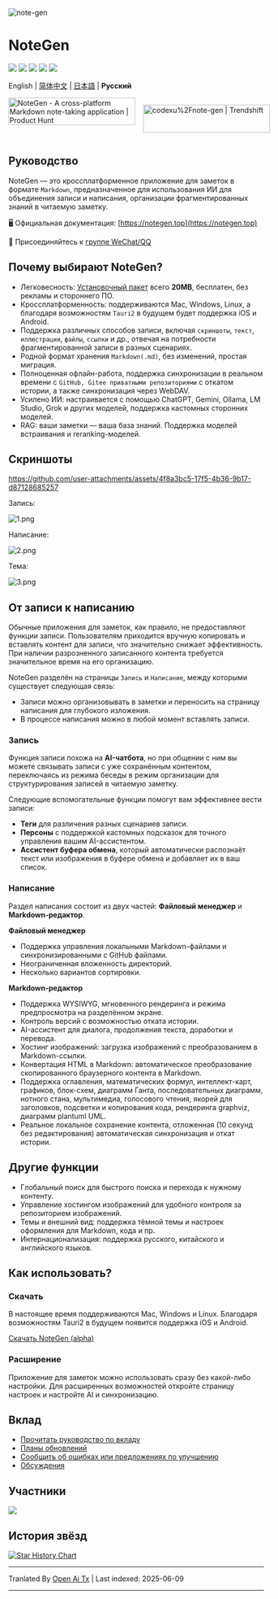 ![note-gen](https://socialify.git.ci/codexu/note-gen/image?custom_description=Cross-Platform+%7C+LLM+%7C+Markdown+%7C++Recording++%26+Writing&description=1&font=Raleway&forks=1&issues=1&logo=https%3A%2F%2Fcamo.githubusercontent.com%2Fbe4a3a39f8724658ad5bc549d63f0454ad4ca98564c73b7b0778704ca5212509%2F68747470733a2f2f73322e6c6f6c692e6e65742f323032352f30352f32362f594d4e67784b5644724238345a74572e706e67&name=1&owner=1&pattern=Circuit+Board&stargazers=1&theme=Light)

# NoteGen

![](https://github.com/codexu/note-gen/actions/workflows/release.yml/badge.svg?branch=release)
![](https://img.shields.io/github/v/release/codexu/note-gen)
![](https://img.shields.io/badge/version-alpha-orange)
![](https://img.shields.io/github/downloads/codexu/note-gen/total)
![](https://img.shields.io/github/commit-activity/m/codexu/note-gen)

English | [简体中文](.github/README.zh.md) | [日本語](.github/README.ja.md) | **Русский**

<div style="display: flex; gap: 1rem;">
  <a href="https://www.producthunt.com/products/notegen-2?embed=true&utm_source=badge-featured&utm_medium=badge&utm_source=badge-notegen&#0045;2" target="_blank"><img src="https://api.producthunt.com/widgets/embed-image/v1/featured.svg?post_id=956348&theme=light&t=1749194675492" alt="NoteGen - A&#0032;cross&#0045;platform&#0032;Markdown&#0032;note&#0045;taking&#0032;application | Product Hunt" style="width: 250px; height: 54px;" width="250" height="54" /></a>

  <a href="https://trendshift.io/repositories/12784" target="_blank"><img src="https://trendshift.io/api/badge/repositories/12784" alt="codexu%2Fnote-gen | Trendshift" style="width: 250px; height: 55px;" width="250" height="55"/></a>
</div>

## Руководство

NoteGen — это кроссплатформенное приложение для заметок в формате `Markdown`, предназначенное для использования ИИ для объединения записи и написания, организации фрагментированных знаний в читаемую заметку.

🖥️ Официальная документация: [https://notegen.top](https://notegen.top)

💬 Присоединяйтесь к [группе WeChat/QQ](https://github.com/codexu/note-gen/discussions/110)

## Почему выбирают NoteGen?

- Легковесность: [Установочный пакет](https://github.com/codexu/note-gen/releases) всего **20MB**, бесплатен, без рекламы и стороннего ПО.
- Кроссплатформенность: поддерживаются Mac, Windows, Linux, а благодаря возможностям `Tauri2` в будущем будет поддержка iOS и Android.
- Поддержка различных способов записи, включая `скриншоты`, `текст`, `иллюстрации`, `файлы`, `ссылки` и др., отвечая на потребности фрагментированной записи в разных сценариях.
- Родной формат хранения `Markdown(.md)`, без изменений, простая миграция.
- Полноценная офлайн-работа, поддержка синхронизации в реальном времени с `GitHub, Gitee приватными репозиториями` с откатом истории, а также синхронизация через WebDAV.
- Усилено ИИ: настраивается с помощью ChatGPT, Gemini, Ollama, LM Studio, Grok и других моделей, поддержка кастомных сторонних моделей.
- RAG: ваши заметки — ваша база знаний. Поддержка моделей встраивания и reranking-моделей.

## Скриншоты

https://github.com/user-attachments/assets/4f8a3bc5-17f5-4b36-9b17-d87128685257

Запись:

![1.png](https://s2.loli.net/2025/05/19/Cs5viKfkqb2HJmd.png)

Написание:

![2.png](https://s2.loli.net/2025/05/19/5vwQBPoLr6jzgUA.png)

Тема:

![3.png](https://s2.loli.net/2025/05/19/8yU72prmWdsCHeu.png)

## От записи к написанию

Обычные приложения для заметок, как правило, не предоставляют функции записи. Пользователям приходится вручную копировать и вставлять контент для записи, что значительно снижает эффективность. При наличии разрозненного записанного контента требуется значительное время на его организацию.

NoteGen разделён на страницы `Запись` и `Написание`, между которыми существует следующая связь:

- Записи можно организовывать в заметки и переносить на страницу написания для глубокого изложения.
- В процессе написания можно в любой момент вставлять записи.

### Запись

Функция записи похожа на **AI-чатбота**, но при общении с ним вы можете связывать записи с уже сохранённым контентом, переключаясь из режима беседы в режим организации для структурирования записей в читаемую заметку.

Следующие вспомогательные функции помогут вам эффективнее вести записи:

- **Теги** для различения разных сценариев записи.
- **Персоны** с поддержкой кастомных подсказок для точного управления вашим AI-ассистентом.
- **Ассистент буфера обмена**, который автоматически распознаёт текст или изображения в буфере обмена и добавляет их в ваш список.

### Написание

Раздел написания состоит из двух частей: **Файловый менеджер** и **Markdown-редактор**.

**Файловый менеджер**

- Поддержка управления локальными Markdown-файлами и синхронизированными с GitHub файлами.
- Неограниченная вложенность директорий.
- Несколько вариантов сортировки.

**Markdown-редактор**

- Поддержка WYSIWYG, мгновенного рендеринга и режима предпросмотра на разделённом экране.
- Контроль версий с возможностью отката истории.
- AI-ассистент для диалога, продолжения текста, доработки и перевода.
- Хостинг изображений: загрузка изображений с преобразованием в Markdown-ссылки.
- Конвертация HTML в Markdown: автоматическое преобразование скопированного браузерного контента в Markdown.
- Поддержка оглавления, математических формул, интеллект-карт, графиков, блок-схем, диаграмм Ганта, последовательных диаграмм, нотного стана, мультимедиа, голосового чтения, якорей для заголовков, подсветки и копирования кода, рендеринга graphviz, диаграмм plantuml UML.
- Реальное локальное сохранение контента, отложенная (10 секунд без редактирования) автоматическая синхронизация и откат истории.

## Другие функции

- Глобальный поиск для быстрого поиска и перехода к нужному контенту.
- Управление хостингом изображений для удобного контроля за репозиторием изображений.
- Темы и внешний вид: поддержка тёмной темы и настроек оформления для Markdown, кода и пр.
- Интернационализация: поддержка русского, китайского и английского языков.

## Как использовать?

### Скачать

В настоящее время поддерживаются Mac, Windows и Linux. Благодаря возможностям Tauri2 в будущем появится поддержка iOS и Android.

[Скачать NoteGen (alpha)](https://github.com/codexu/note-gen/releases)

### Расширение

Приложение для заметок можно использовать сразу без какой-либо настройки. Для расширенных возможностей откройте страницу настроек и настройте AI и синхронизацию.

## Вклад

- [Прочитать руководство по вкладу](https://raw.githubusercontent.com/codexu/note-gen/dev/.github/CONTRIBUTING.md)
- [Планы обновлений](https://github.com/codexu/note-gen/issues/46)
- [Сообщить об ошибках или предложениях по улучшению](https://github.com/codexu/note-gen/issues)
- [Обсуждения](https://github.com/codexu/note-gen/discussions)

## Участники

<a href="https://github.com/codexu/note-gen/graphs/contributors">
  <img src="https://contrib.rocks/image?repo=codexu/note-gen" />
</a>

## История звёзд

[![Star History Chart](https://api.star-history.com/svg?repos=codexu/note-gen&type=Date)](https://www.star-history.com/#codexu/note-gen&Date)


---

Tranlated By [Open Ai Tx](https://github.com/OpenAiTx/OpenAiTx) | Last indexed: 2025-06-09

---